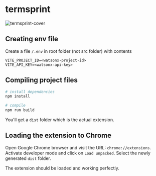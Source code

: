 # termsprint
![termsprint-cover](https://github.com/user-attachments/assets/d1bcd8d7-b1e8-4d35-8e68-1fb457ecb53d)

## Creating env file

Create a file `/.env` in root folder (not src folder) with contents

```
VITE_PROJECT_ID=<watsonx-project-id>
VITE_API_KEY=<watsonx-api-key>
```

## Compiling project files

```sh
# install dependencies
npm install

# compile
npm run build
```

You'll get a `dist` folder which is the actual extension.

## Loading the extension to Chrome

Open Google Chrome browser and visit the URL: `chrome://extensions`. Activate developer mode and click on `Load unpacked`. Select the newly generated `dist` folder.

The extension should be loaded and working perfectly.
